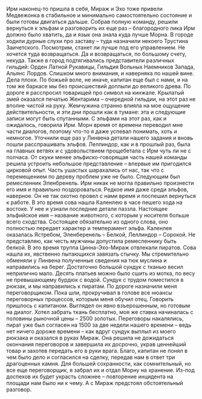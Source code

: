 Ирм наконец-то пришла в себя, Мираж и Эхо тоже привели Медвежонка в стабильное и минимально самостоятельно состояние и были готовы двигаться дальше. Собрав полную команду, решили вернуться к эльфам и разговорить их еще раз – благородного лика Ирм должно было хватить, да и язык она знала куда лучше Морна. В городе ходили дурные слухи про заставу – туда назначили некоего Трустина Заичетского. Посмотрим, станет ли лучше под его управлением. Не хочется туда возвращаться. Да и возвращаться, по большому счету, некуда. Также в город подтягивались представители различных гильдий: Орден Латной Рукавицы, Гильдия Вольных Наемников Запада, Альянс Лордов. Слишком много внимания, и наверняка по нашей вине. Дела плохи.
По божьей воле, не иначе, капитан еще был с нами, и на том же баркасе мы без происшествий доплыли до великого древа. По дороге я расспросил товарищей про символ на кинжале. Крылатый змей оказался печатью Жентарима – очередной гильдии, на этот раз не вполне чистой на руку. Жемчужина странно влияла на мое ощущение действительности, и эти дни прошли как в тумане: эта и следующие записи могут быть спутанными. С эльфами на этот раз, как и ожидалось, говорила Ирм. Морн время от времени переводил мне части диалогов, поэтому что-то я даже успевал понимать, хоть и немногое. Уточнили еще раз у Линвена детали нашего задания и вновь пошли расспрашивать эльфов. Леллиндор, как и в прошлый раз, была на главных ветвях и с удовольствием прощебетала с Ирм чуть ли не с полчаса. От скуки менее эльфиско-говорящая часть нашей команды решила устроить небольшое представление – впервые им пригодился цирковой опыт. Часть ушастых шарахались от нас, так что с перемещением по дереву проблем уже не было. Следующим был ремесленник Эленбренель. Ирм никак не могла правильно произнести его имя и правильно поздороваться. Редкое имя даже среди эльфов, наверное. Он не так охотно провел с нами время и поспешил вернуться к работе. В это время сова нашла Каленлею в часе пешего хода на востоке. У нее и узнали последние детали паззла. Настоящее эльфийское имя – название животного, с которым у носителя больше всего сходства. Состоящее обязательно из одного слова, оно полностью передает характер и темперамент эльфа. Каленлея оказалась Ястребом, Эленберенель – Белкой, Леллиндор – Сорокой. Не представляю, как честь мужчины допустила ремесленнику быть белкой. В это время труппа Цинна-Эхо-Мираж отвлекали пиратов. Сова нашла их, явственно пытающихся завязать стычку. Мы стремительно обменяли у Линвена полученные сведения на тюк муслина и направились на берег. Достаточно большой сундук с тканью весил неприлично мало. Десять платьев можно было сшить из мотка, по весу не превышающему бурдюк с водой. Сундук с трудом поместился в рюкзак, и мы направились к пиратам. По дороге назначили меня переговорщиком. Пока шли, прокручивал в голове все нюансы переговорных процессов, которым меня обучил отец. Говорить пришлось с капитаном. Выглядел он явно взъерошенным, но готовым на диалог. Хотел забрать ткань бесплатно, моя же ставка начиналась с половины рыночной цены – 2500 золотых. Переговоры накалялись, пират уже был согласен на 1500 за две недели нашего времени – ведь нет ничего дороже времени – как вдруг сундук выплыл из моего рюкзака и оказался в руках Мираж. Она решила не дожидаться окончания переговоров и завершила их досрочно, украв ценнейший товар и захотев передать его в руки врага. Благо, капитан не понял в чем было дело и согласился на сделку, передав нам в ответ три драгоценных камня. Для большей сохранности, как сомнительный, но все еще переговорщик, я забрал их и отдал Морну на хранение. Из-под доспехов их будет украсть сложнее – повторение инцидента на площади нам было ни к чему. А с Мираж предстоял обстоятельный разговор.